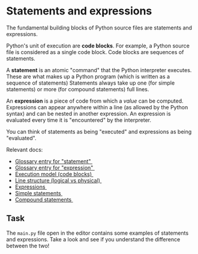 # Statements and expressions

The fundamental building blocks of Python source files are statements and expressions.

Python's unit of execution are **code blocks**. For example, a Python source file is considered as a
single code block. Code blocks are sequences of statements.

A **statement** is an atomic "command" that the Python interpreter executes. These are what makes up
a Python program (which is written as a sequence of statements) Statements always take up one
(for simple statements) or more (for compound statements) full lines.

An **expression** is a piece of code from which a *value* can be computed. Expressions can appear 
anywhere
within a line (as allowed by the Python syntax) and can be nested in another expression. An
expression is evaluated every time it is "encountered" by the interpreter.

You can think of statements as being "executed" and expressions as being "evaluated".

Relevant docs:
 - [Glossary entry for "statement" <img height="12" style="display: inline" src="https://raw.githubusercontent.com/webartifex/intro-to-python/master/static/link_to_py.png">](https://docs.python.org/3/glossary.html#term-statement)
 - [Glossary entry for "expression" <img height="12" style="display: inline" src="https://raw.githubusercontent.com/webartifex/intro-to-python/master/static/link_to_py.png">](https://docs.python.org/3/glossary.html#term-expression)
 - [Execution model (code blocks) <img height="12" style="display: inline" src="https://raw.githubusercontent.com/webartifex/intro-to-python/master/static/link_to_py.png">](https://docs.python.org/3/reference/executionmodel.html#structure-of-a-program)
 - [Line structure (logical vs physical) <img height="12" style="display: inline" src="https://raw.githubusercontent.com/webartifex/intro-to-python/master/static/link_to_py.png">](https://docs.python.org/3/reference/lexical_analysis.html#line-structure)
 - [Expressions <img height="12" style="display: inline" src="https://raw.githubusercontent.com/webartifex/intro-to-python/master/static/link_to_py.png">](https://docs.python.org/3/reference/expressions.html)
 - [Simple statements <img height="12" style="display: inline" src="https://raw.githubusercontent.com/webartifex/intro-to-python/master/static/link_to_py.png">](https://docs.python.org/3/reference/simple_stmts.html)
 - [Compound statements <img height="12" style="display: inline" src="https://raw.githubusercontent.com/webartifex/intro-to-python/master/static/link_to_py.png">](https://docs.python.org/3/reference/compound_stmts.html)


## Task

The `main.py` file open in the editor contains some examples of statements and expressions.
Take a look and see if you understand the difference between the two! 
